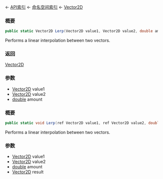 ← [API索引](Api-Index) ← [命名空间索引](Namespace-Index) ← [Vector2D](VRageMath.Vector2D)

### 概要

```csharp
public static Vector2D Lerp(Vector2D value1, Vector2D value2, double amount)
```

Performs a linear interpolation between two vectors.

### 返回

[Vector2D](VRageMath.Vector2D)

### 参数

* [Vector2D](VRageMath.Vector2D) value1
* [Vector2D](VRageMath.Vector2D) value2
* [double](https://docs.microsoft.com/en-us/dotnet/api/System.Double?view=netframework-4.6) amount
### 概要

```csharp
public static void Lerp(ref Vector2D value1, ref Vector2D value2, double amount, out Vector2D result)
```

Performs a linear interpolation between two vectors.

### 参数

* [Vector2D](VRageMath.Vector2D) value1
* [Vector2D](VRageMath.Vector2D) value2
* [double](https://docs.microsoft.com/en-us/dotnet/api/System.Double?view=netframework-4.6) amount
* [Vector2D](VRageMath.Vector2D) result
